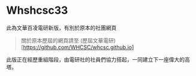 # Whshcsc33
此為文華百凌電研新版，有別於原本的社團網頁
>關於原本歷屆的網頁請至 (歷屆文華電研)[https://github.com/WHCSC/whcsc.github.io]

此版正在經歷重組階段，由電研社的社員們協力搭起，一同建立下一座偉大的高塔。
